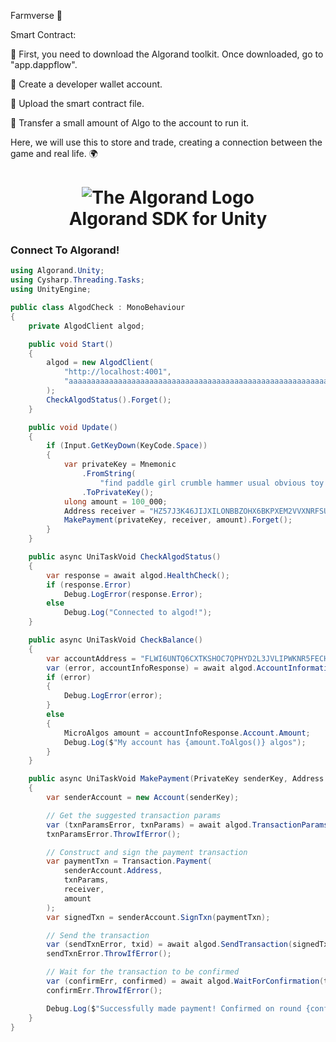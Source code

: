 Farmverse 🌾

Smart Contract:

🌟 First, you need to download the Algorand toolkit. Once downloaded, go to "app.dappflow".

🌟 Create a developer wallet account.

🌟 Upload the smart contract file.

🌟 Transfer a small amount of Algo to the account to run it.

Here, we will use this to store and trade, creating a connection between the game and real life. 🌍

<h1 id="unity-algorand-sdk" align="center">
<picture>
  <img alt="The Algorand Logo" src="https://raw.githubusercontent.com/CareBoo/unity-algorand-sdk/main/docs/images/algorand_logo_mark.svg"/>
</picture>
<br/>
Algorand SDK for Unity

</h1>

### Connect To Algorand!

```csharp
using Algorand.Unity;
using Cysharp.Threading.Tasks;
using UnityEngine;

public class AlgodCheck : MonoBehaviour
{
    private AlgodClient algod;

    public void Start()
    {
        algod = new AlgodClient(
            "http://localhost:4001",
            "aaaaaaaaaaaaaaaaaaaaaaaaaaaaaaaaaaaaaaaaaaaaaaaaaaaaaaaaaaaaaaaa"
        );
        CheckAlgodStatus().Forget();
    }

    public void Update()
    {
        if (Input.GetKeyDown(KeyCode.Space))
        {
            var privateKey = Mnemonic
                .FromString(
                    "find paddle girl crumble hammer usual obvious toy actual obscure decorate lock bag inmate author valve course ship burger denial sibling tissue nominee above remove")
                .ToPrivateKey();
            ulong amount = 100_000;
            Address receiver = "HZ57J3K46JIJXILONBBZOHX6BKPXEM2VVXNRFSUED6DKFD5ZD24PMJ3MVA";
            MakePayment(privateKey, receiver, amount).Forget();
        }
    }

    public async UniTaskVoid CheckAlgodStatus()
    {
        var response = await algod.HealthCheck();
        if (response.Error)
            Debug.LogError(response.Error);
        else
            Debug.Log("Connected to algod!");
    }

    public async UniTaskVoid CheckBalance()
    {
        var accountAddress = "FLWI6UNTQ6CXTKSHOC7QPHYD2L3JVLIPWKNR5FECHX46VOE3DMY24BJASY";
        var (error, accountInfoResponse) = await algod.AccountInformation(accountAddress);
        if (error)
        {
            Debug.LogError(error);
        }
        else
        {
            MicroAlgos amount = accountInfoResponse.Account.Amount;
            Debug.Log($"My account has {amount.ToAlgos()} algos");
        }
    }

    public async UniTaskVoid MakePayment(PrivateKey senderKey, Address receiver, ulong amount)
    {
        var senderAccount = new Account(senderKey);

        // Get the suggested transaction params
        var (txnParamsError, txnParams) = await algod.TransactionParams();
        txnParamsError.ThrowIfError();

        // Construct and sign the payment transaction
        var paymentTxn = Transaction.Payment(
            senderAccount.Address,
            txnParams,
            receiver,
            amount
        );
        var signedTxn = senderAccount.SignTxn(paymentTxn);

        // Send the transaction
        var (sendTxnError, txid) = await algod.SendTransaction(signedTxn);
        sendTxnError.ThrowIfError();

        // Wait for the transaction to be confirmed
        var (confirmErr, confirmed) = await algod.WaitForConfirmation(txid.TxId);
        confirmErr.ThrowIfError();

        Debug.Log($"Successfully made payment! Confirmed on round {confirmed.ConfirmedRound}");
    }
}

```
